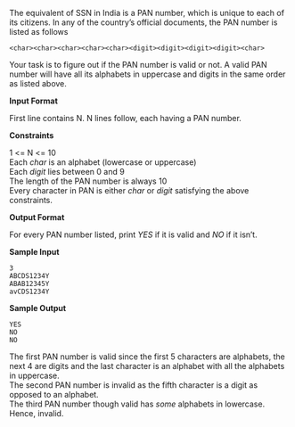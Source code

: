 <p>The equivalent of SSN in India is a PAN number, which is unique to each of its citizens. In any of the country’s official documents, the PAN number is listed as 
follows</p>

<pre><code>&lt;char&gt;&lt;char&gt;&lt;char&gt;&lt;char&gt;&lt;char&gt;&lt;digit&gt;&lt;digit&gt;&lt;digit&gt;&lt;digit&gt;&lt;char&gt;
</code></pre>

<p>Your task is to figure out if the PAN number is valid or not.
A valid PAN number will have all its alphabets in uppercase and digits
in the same order as listed above.</p>

<p><strong>Input Format</strong></p>

<p>First line contains N. N lines follow, each having a PAN number.</p>

<p><strong>Constraints</strong></p>

<p>1 &lt;= N &lt;= 10<br>
Each <em>char</em> is an alphabet (lowercase or uppercase)<br>
Each <em>digit</em> lies between 0 and 9<br>
The length of the PAN number is always 10<br>
Every character in PAN is either <em>char</em> or <em>digit</em> satisfying the above constraints.  </p>

<p><strong>Output Format</strong></p>

<p>For every PAN number listed, print <em>YES</em> if it is valid and <em>NO</em> if it isn’t.</p>

<p><strong>Sample Input</strong></p>

<pre><code>3
ABCDS1234Y
ABAB12345Y
avCDS1234Y
</code></pre>

<p><strong>Sample Output</strong></p>

<pre><code>YES
NO
NO
</code></pre>

<p>The first PAN number is valid since the first 5 characters are alphabets, the next 4 are digits and the last character is an alphabet with all the alphabets in uppercase.<br>
The second PAN number is invalid as the fifth character is a digit as opposed to an alphabet.<br>
The third PAN number though valid has <em>some</em> alphabets in lowercase. Hence, invalid.</p>

